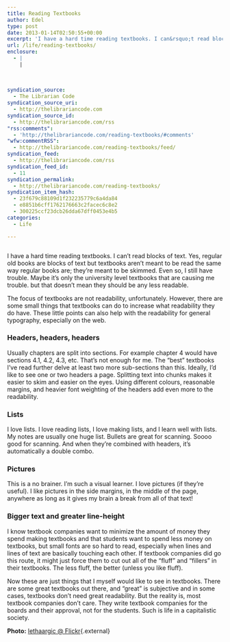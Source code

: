 ```yaml
---
title: Reading Textbooks
author: Edel
type: post
date: 2013-01-14T02:50:55+00:00
excerpt: 'I have a hard time reading textbooks. I can&rsquo;t read blocks of text. Yes, regular old books are blocks of text but textbooks aren&rsquo;t meant to be read the same way regular books are; they&rsquo;re meant to be skimmed. Even so, I still have trouble. Maybe it&rsquo;s only the university level textbooks that are causing [&hellip;]'
url: /life/reading-textbooks/
enclosure:
  - |
    |
        
        
        
syndication_source:
  - The Librarian Code
syndication_source_uri:
  - http://thelibrariancode.com
syndication_source_id:
  - http://thelibrariancode.com/rss
"rss:comments":
  - 'http://thelibrariancode.com/reading-textbooks/#comments'
"wfw:commentRSS":
  - http://thelibrariancode.com/reading-textbooks/feed/
syndication_feed:
  - http://thelibrariancode.com/rss
syndication_feed_id:
  - 11
syndication_permalink:
  - http://thelibrariancode.com/reading-textbooks/
syndication_item_hash:
  - 23f679c88109d1f232235779c6a4da84
  - e8851b6cff1762176663c2facec6c8e2
  - 300225ccf23dcb26dda67dff0453e4b5
categories:
  - Life

---
```

<div class="left">
  <div class="picture">
    <a href="http://www.flickr.com/photos/lethaargic"><img src="http://i.mazohyst.org/tlc/pictures/Reading%20Textbooks.png" border="0" alt="" /></a>
  </div>
</div>

I have a hard time reading textbooks. I can&#8217;t read blocks of text. Yes, regular old books are blocks of text but textbooks aren&#8217;t meant to be read the same way regular books are; they&#8217;re meant to be skimmed. Even so, I still have trouble. Maybe it&#8217;s only the university level textbooks that are causing me trouble. but that doesn&#8217;t mean they should be any less readable. <span id="more-236"></span>

The focus of textbooks are not readability, unfortunately. However, there are some small things that textbooks can do to increase what readability they do have. These little points can also help with the readability for general typography, especially on the web.

### Headers, headers, headers

Usually chapters are split into sections. For example chapter 4 would have sections 4.1, 4.2, 4.3, etc. That&#8217;s not enough for me. The &#8220;best&#8221; textbooks I&#8217;ve read further delve at least two more sub-sections than this. Ideally, I&#8217;d like to see one or two headers a page. Splitting text into chunks makes it easier to skim and easier on the eyes. Using different colours, reasonable margins, and heavier font weighting of the headers add even more to the readability.

### Lists

I love lists. I love reading lists, I love making lists, and I learn well with lists. My notes are usually one huge list. Bullets are great for scanning. Soooo good for scanning. And when they&#8217;re combined with headers, it&#8217;s automatically a double combo.

### Pictures

This is a no brainer. I&#8217;m such a visual learner. I love pictures (if they&#8217;re useful). I like pictures in the side margins, in the middle of the page, anywhere as long as it gives my brain a break from all of that text!

### Bigger text and greater line-height

I know textbook companies want to minimize the amount of money they spend making textbooks and that students want to spend less money on textbooks, but small fonts are so hard to read, especially when lines and lines of text are basically touching each other. If textbook companies did go this route, it might just force them to cut out all of the &#8220;fluff&#8221; and &#8220;fillers&#8221; in their textbooks. The less fluff, the better (unless you like fluff).

Now these are just things that I myself would like to see in textbooks. There are some great textbooks out there, and &#8220;great&#8221; is subjective and in some cases, textbooks don&#8217;t need great readability. But the reality is, most textbook companies don&#8217;t care. They write textbook companies for the boards and their approval, not for the students. Such is life in a capitalistic society.

**Photo:** [lethaargic @ Flickr][1]{.external}

<ol class="footnote">
</ol>

 [1]: http://www.flickr.com/photos/lethaargic/